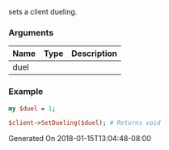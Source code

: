 sets a client dueling.
### Arguments
**Name**|**Type**|**Description**
:---|:---|:---
duel||

### Example

```perl
my $duel = 1;

$client->SetDueling($duel); # Returns void
```


Generated On 2018-01-15T13:04:48-08:00